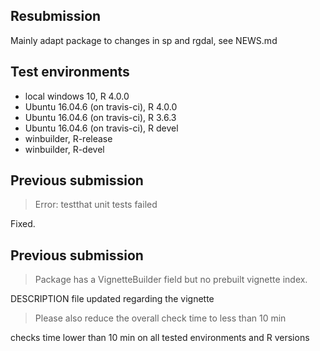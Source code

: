 

## Resubmission

Mainly adapt package to changes in sp and rgdal, see NEWS.md


## Test environments

* local windows 10, R 4.0.0
* Ubuntu 16.04.6 (on travis-ci), R 4.0.0
* Ubuntu 16.04.6 (on travis-ci), R 3.6.3
* Ubuntu 16.04.6 (on travis-ci), R devel
* winbuilder, R-release
* winbuilder, R-devel

## Previous submission

> Error: testthat unit tests failed

Fixed.


## Previous submission

> Package has a VignetteBuilder field but no prebuilt vignette index.

DESCRIPTION file updated regarding the vignette

> Please also reduce the overall check time to less than 10 min

checks time lower than 10 min on all tested environments and R versions






